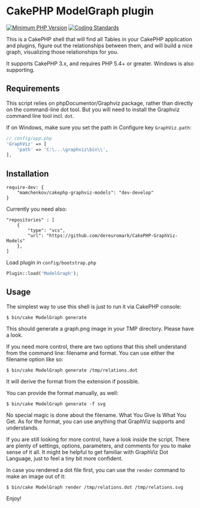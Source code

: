 # CakePHP ModelGraph plugin

[![Minimum PHP Version](http://img.shields.io/badge/php-%3E%3D%205.4-8892BF.svg)](https://php.net/)
[![Coding Standards](https://img.shields.io/badge/cs-PSR--2--R-yellow.svg)](https://github.com/php-fig-rectified/fig-rectified-standards)

This is a CakePHP shell that will find all Tables in your CakePHP application and
plugins, figure out the relationships between them, and will build a nice graph,
visualizing those relationships for you.

It supports CakePHP 3.x, and requires PHP 5.4+ or greater. Windows is also supporting.

## Requirements

This script relies on phpDocumentor/Graphviz
package, rather than directly on the command-line dot tool.
But you will need to install the Graphviz command line tool incl. `dot`.

If on Windows, make sure you set the path in Configure key `GraphViz.path`:
```php
// config/app.php
'GraphViz' => [
	'path' => 'C:\...\graphviz\bin\\',
],
```


## Installation

```
require-dev: {
	"mamchenkov/cakephp-graphviz-models": "dev-develop"
}
```

Currently you need also:
```
"repositories" : [
	{
		"type": "vcs",
		"url": "https://github.com/dereuromark/CakePHP-GraphViz-Models"
	},
]
```

Load plugin in `config/bootstrap.php`

```php
Plugin::load('ModelGraph');
```


## Usage

The simplest way to use this shell is just to run it via CakePHP console:

```
$ bin/cake ModelGraph generate
```

This should generate a graph.png image in your TMP directory.  Please have a look.

If you need more control, there are two options that this shell understand from the
command line: filename and format.   You can use either the filename option like so:

```
$ bin/cake ModelGraph generate /tmp/relations.dot
```
It will derive the format from the extension if possible.

You can provide the format manually, as well:

```
$ bin/cake ModelGraph generate -f svg
```

No special magic is done about the filename.  What You Give Is What You Get.  As for the
format, you can use anything that GraphViz supports and understands.

If you are still looking for more control, have a look inside the script.  There are
plenty of settings, options, parameters, and comments for you to make sense of it all. It
might be helpful to get familiar with GraphViz Dot Language, just to feel a tiny bit more
confident.

In case you rendered a dot file first, you can use the `render` command to make an image out of it:
```
$ bin/cake ModelGraph render /tmp/relations.dot /tmp/relations.svg
```

Enjoy!
